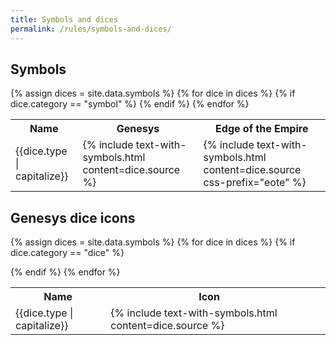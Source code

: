 ```yaml
---
title: Symbols and dices
permalink: /rules/symbols-and-dices/
---
```


## Symbols

<table class="table-symbols">
  <tr>
    <th>Name</th>
    <th>Genesys</th>
    <th>Edge of the Empire</th>
  </tr>
{% assign dices = site.data.symbols %}
{% for dice in dices %}
{% if dice.category == "symbol" %}
  <tr>
    <td>{{dice.type | capitalize}}</td>
    <td>{% include text-with-symbols.html content=dice.source %}</td>
    <td>{% include text-with-symbols.html content=dice.source css-prefix="eote"  %}</td>
  </tr>
{% endif %}
{% endfor %}
</table>

## Genesys dice icons

<table class="table-dices">
  <tr>
    <th>Name</th>
    <th>Icon</th>
    <th>&nbsp;</th>
  </tr>

{% assign dices = site.data.symbols %}
{% for dice in dices %}
{% if dice.category == "dice" %}

  <tr>
    <td>{{dice.type | capitalize}}</td>
    <td>{% include text-with-symbols.html content=dice.source %}</td>
    <td>&nbsp;</td>
  </tr>
{% endif %}
{% endfor %}
</table>
